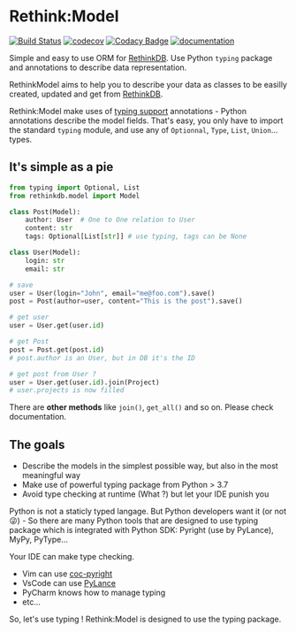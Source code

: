 # Rethink:Model

[![Build Status](https://www.travis-ci.org/metal3d/rethinkmodel.svg?branch=master)](https://www.travis-ci.org/metal3d/rethinkmodel)
[![codecov](https://codecov.io/gh/metal3d/rethinkmodel/branch/master/graph/badge.svg?token=JCBPHFQSHF)](https://codecov.io/gh/metal3d/rethinkmodel)
[![Codacy Badge](https://app.codacy.com/project/badge/Grade/b77295a282c54d48bc1a6ccfea7020ad)](https://www.codacy.com/gh/metal3d/rethinkmodel/dashboard?utm_source=github.com&amp;utm_medium=referral&amp;utm_content=metal3d/rethinkmodel&amp;utm_campaign=Badge_Grade)
[![documentation](https://badgen.net/badge/doc/official/green)](https://metal3d.github.io/rethinkmodel)

Simple and easy to use ORM for [RethinkDB](https://www.rethinkdb.com). Use Python `typing` package and annotations to describe data representation.

RethinkModel aims to help you to describe your data as classes to be
easilly created, updated and get from
[RethinkDB](https://www.rethinkdb.com).

Rethink:Model make uses of [typing support](https://docs.python.org/3/library/typing.html) annotations - Python annotations describe the model fields. That's easy, you only have to import the standard `typing` module, and use any of `Optionnal`, `Type`, `List`, `Union`... types.

## It's simple as a pie

```python
from typing import Optional, List
from rethinkdb.model import Model

class Post(Model):
    author: User  # One to One relation to User
    content: str
    tags: Optional[List[str]] # use typing, tags can be None

class User(Model):
    login: str
    email: str

# save
user = User(login="John", email="me@foo.com").save()
post = Post(author=user, content="This is the post").save()

# get user
user = User.get(user.id)

# get Post
post = Post.get(post.id)
# post.author is an User, but in DB it's the ID

# get post from User ?
user = User.get(user.id).join(Project)
# user.projects is now filled
```

There are **other methods** like `join()`, `get_all()` and so on. Please check documentation. 

## The goals

-   Describe the models in the simplest possible way, but also in the
    most meaningful way
-   Make use of powerful typing package from Python \> 3.7
-   Avoid type checking at runtime (What ?) but let your IDE punish you

Python is not a staticly typed langage. But Python developers want it
(or not 😜) - So there are many Python tools that are designed to use
typing package which is integrated with Python SDK: Pyright (use by
PyLance), MyPy, PyType...

Your IDE can make type checking.

-   Vim can use [coc-pyright](https://github.com/fannheyward/coc-pyright)
-   VsCode can use [PyLance](https://marketplace.visualstudio.com/items?itemName=ms-python.vscode-pylance)
-   PyCharm knows how to manage typing
-   etc...

So, let's use typing ! Rethink:Model is designed to use the typing package.



